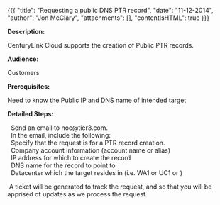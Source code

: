 {{{
  "title": "Requesting a public DNS PTR record",
  "date": "11-12-2014",
  "author": "Jon McClary",
  "attachments": [],
  "contentIsHTML": true
}}}

<p><strong>Description:</strong>
</p>
<p>CenturyLink Cloud supports the creation of Public&nbsp;PTR records.</p>
<p><strong>Audience:</strong>
</p>
<p>Customers</p>
<p><strong>Prerequisites:</strong>
</p>
<p>Need to know the Public IP and DNS name of intended target</p>
<p><strong>Detailed Steps:</strong>
</p>
<p>&nbsp;&nbsp;Send an email to noc@tier3.com.
  <br />&nbsp; In the email, include the following:
  <br />&nbsp;&nbsp;Specify that the request is for a PTR record creation.
  <br />&nbsp; Company account information (account name or alias)
  <br />&nbsp; IP address for which to create the record
  <br />&nbsp; DNS name for the record to point to
  <br />&nbsp;&nbsp;Datacenter which the target resides in (i.e. WA1 or UC1 or )</p>
<p>&nbsp;A ticket will be generated to track the request, and so that you will be apprised of updates as we process the request.</p>